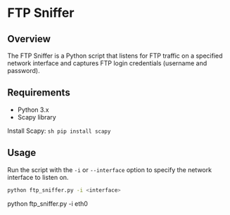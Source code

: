 # FTP Sniffer

## Overview

The FTP Sniffer is a Python script that listens for FTP traffic on a specified network interface and captures FTP login credentials (username and password).

## Requirements

- Python 3.x
- Scapy library


Install Scapy:
    ```sh
    pip install scapy
    ```

## Usage

Run the script with the `-i` or `--interface` option to specify the network interface to listen on.

```sh
python ftp_sniffer.py -i <interface>
```
python ftp_sniffer.py -i eth0
